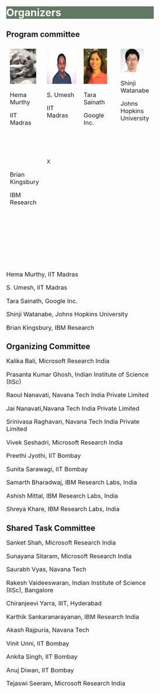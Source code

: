 <style>
* {
  box-sizing: border-box;
}

/* Create four equal columns that floats next to each other */
.column {
  float: left;
  width: 25%;
  padding: 10px;
  height: 300px; /* Should be removed. Only for demonstration */
}

/* Clear floats after the columns */
.row:after {
  content: "";
  display: table;
  clear: both;
}
</style>


<br>
<br>
<div class="widewrapper pagetitle">
  <div class="container" style="background-color:#617863">
    <h1 style="color:white;">Organizers</h1>
  </div>
</div>
<h2> Program committee </h2>


<div class="container">
    <div class="row">
        <div class="column">
            <img style="height: 96px; width:auto"  src="./assets/img/persons/hema_murthy.jpg">
            <p style="font-size:16.5px;">Hema Murthy</p>
            <p style="font-size:16.5px;">IIT Madras</p>
        </div>
        <div class="column">
            <img style="height: 96px; width:auto"  src="./assets/img/persons/s_umesh.jpg">
            <p style="font-size:16.5px;">S. Umesh</p>
            <p style="font-size:16.5px;">IIT Madras</p>
        </div>
        <div class="column">
            <img style="height: 96px; width:auto"  src="./assets/img/persons/tara_sainath.jpg">
            <p style="font-size:16.5px;">Tara Sainath</p>
            <p style="font-size:16.5px;">Google Inc.</p>
        </div>
        <div class="column">
            <img style="height: auto; width:64px"  src="./assets/img/persons/shinji_watanabe.jpg">
            <p style="font-size:16.5px;">Shinji Watanabe</p>
            <p style="font-size:16.5px;">Johns Hopkins University</p>
        </div>
        <div class="column">
            <img style="height: auto; width:64px"  src="">
            <p style="font-size:16.5px;">Brian Kingsbury</p>
            <p style="font-size:16.5px;">IBM Research</p>
        </div>
        <div class="column">
            X
        </div>
    </div>
</div>





<!-- <table id="tablePreview" class="table">
  <tbody>
    <tr>
      <td style="text-align:center"><img src="./assets/img/persons/hema_murthy.jpg" alt="" border=3 height=100 width=100></td>
      <td style="text-align:center"><img src="./assets/img/persons/s_umesh.jpg" alt="" border=3 height=100 width=100></td>
      <td style="text-align:center"><img src="./assets/img/persons/tara_sainath.jpg" alt="" border=3 height=100 width=100></td>
      <td style="text-align:center"><img src="./assets/img/persons/shinji_watanabe.jpg" alt="" border=3 height=100 width=100></td>
    </tr>
    <tr>
      <td style="text-align:center" href='https://www.cse.iitm.ac.in/~hema/'>Hema Murthy</td>
      <td style="text-align:center" href='http://www.ee.iitm.ac.in/~umeshs/'>S. Umesh</td>
      <td style="text-align:center" href='https://research.google/people/TaraSainath/'>Tara Sainath</td>
      <td style="text-align:center" href='https://www.clsp.jhu.edu/faculty/shinji-watanabe/'>Shinji Watanabe</td>
    </tr>
    <tr>
      <td style="text-align:center">IIT Madras</td>
      <td style="text-align:center">IIT Madras</td>
      <td style="text-align:center">Google Inc.</td>
      <td style="text-align:center">Johns Hopkins University</td>
    </tr>
  </tbody>
</table> -->
<p style="font-size:16.5px;">Hema Murthy, IIT Madras </p>
<p style="font-size:16.5px;">S. Umesh, IIT Madras  </p>
<p style="font-size:16.5px;">Tara Sainath, Google Inc.</p>
<p style="font-size:16.5px;">Shinji Watanabe, Johns Hopkins University</p>
<p style="font-size:16.5px;">Brian Kingsbury, IBM Research</p>




<h2> Organizing Committee </h2> 
<p style="font-size:16.5px;">Kalika Bali, Microsoft Research India</p>

<p style="font-size:16.5px;">Prasanta Kumar Ghosh, Indian Institute of Science (IISc) </p>

<p style="font-size:16.5px;">Raoul Nanavati, Navana Tech India Private Limited</p>

<p style="font-size:16.5px;">Jai Nanavati,Navana Tech India Private Limited</p>

<p style="font-size:16.5px;">Srinivasa Raghavan, Navana Tech India Private Limited </p>

<p style="font-size:16.5px;">Vivek Seshadri, Microsoft Research India </p>

<p style="font-size:16.5px;">Preethi Jyothi, IIT Bombay  </p>

<p style="font-size:16.5px;">Sunita Sarawagi, IIT Bombay</p>

<p style="font-size:16.5px;">Samarth Bharadwaj, IBM Research Labs, India </p>

<p style="font-size:16.5px;">Ashish Mittal, IBM Research Labs, India </p>

<p style="font-size:16.5px;">Shreya Khare, IBM Research Labs, India</p>

<h2>Shared Task Committee</h2>
<p style="font-size:16.5px;">Sanket Shah, Microsoft Research India</p>
<p style="font-size:16.5px;">Sunayana Sitaram, Microsoft Research India</p>
<p style="font-size:16.5px;">Saurabh Vyas, Navana Tech</p>
<p style="font-size:16.5px;">Rakesh Vaideeswaran, Indian Institute of Science (IISc), Bangalore</p>
<p style="font-size:16.5px;">Chiranjeevi Yarra, IIIT, Hyderabad</p>
<p style="font-size:16.5px;">Karthik Sankaranarayanan, IBM Research India</p> 
<p style="font-size:16.5px;">Akash Rajpuria, Navana Tech</p> 
<p style="font-size:16.5px;">Vinit Unni, IIT Bombay</p> 
<p style="font-size:16.5px;">Ankita Singh, IIT Bombay</p> 
<p style="font-size:16.5px;">Anuj Diwan, IIT Bombay</p> 
<p style="font-size:16.5px;">Tejaswi Seeram, Microsoft Research India</p> 




